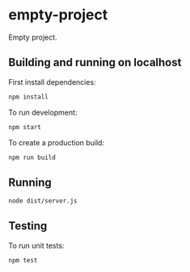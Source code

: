 # empty-project

Empty project.

## Building and running on localhost

First install dependencies:

```sh
npm install
```

To run development:

```sh
npm start
```

To create a production build:

```sh
npm run build
```

## Running

```sh
node dist/server.js
```

## Testing

To run unit tests:

```sh
npm test
```
